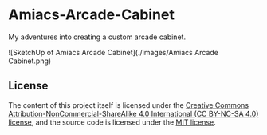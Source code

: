 # Amiacs-Arcade-Cabinet

My adventures into creating a custom arcade cabinet.

![SketchUp of Amiacs Arcade Cabinet](./images/Amiacs Arcade Cabinet.png)

## License

The content of this project itself is licensed under the [Creative Commons Attribution-NonCommercial-ShareAlike 4.0 International (CC BY-NC-SA 4.0) license](https://creativecommons.org/licenses/by-sa/4.0/), and the source code is licensed under the [MIT license](http://opensource.org/licenses/mit-license.php).
